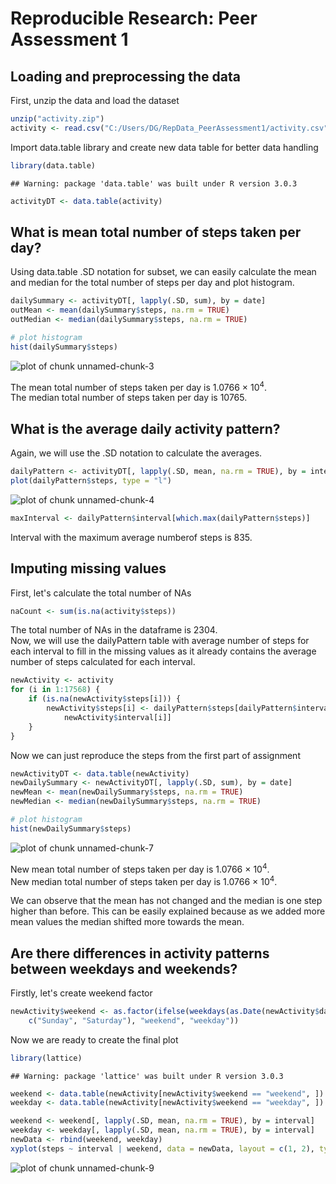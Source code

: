 # Reproducible Research: Peer Assessment 1


## Loading and preprocessing the data
First, unzip the data and load the dataset

```r
unzip("activity.zip")
activity <- read.csv("C:/Users/DG/RepData_PeerAssessment1/activity.csv")
```

Import data.table library and create new data table for better data handling

```r
library(data.table)
```

```
## Warning: package 'data.table' was built under R version 3.0.3
```

```r
activityDT <- data.table(activity)
```


## What is mean total number of steps taken per day?
Using data.table .SD notation for subset, we can easily calculate the mean and median for the total number of steps per day and plot histogram.

```r
dailySummary <- activityDT[, lapply(.SD, sum), by = date]
outMean <- mean(dailySummary$steps, na.rm = TRUE)
outMedian <- median(dailySummary$steps, na.rm = TRUE)

# plot histogram
hist(dailySummary$steps)
```

![plot of chunk unnamed-chunk-3](figure/unnamed-chunk-3.png) 


The mean total number of steps taken per day is 1.0766 &times; 10<sup>4</sup>.  
The median total number of steps taken per day is 10765.


## What is the average daily activity pattern?
Again, we will use the .SD notation to calculate the averages.


```r
dailyPattern <- activityDT[, lapply(.SD, mean, na.rm = TRUE), by = interval]
plot(dailyPattern$steps, type = "l")
```

![plot of chunk unnamed-chunk-4](figure/unnamed-chunk-4.png) 

```r
maxInterval <- dailyPattern$interval[which.max(dailyPattern$steps)]
```

Interval with the maximum average numberof steps is 835.


## Imputing missing values
First, let's calculate the total number of NAs

```r
naCount <- sum(is.na(activity$steps))
```

The total number of NAs in the dataframe is 2304.  
Now, we will use the dailyPattern table with average number of steps for each interval to fill in the missing values as it already contains the average number of steps calculated for each interval. 


```r
newActivity <- activity
for (i in 1:17568) {
    if (is.na(newActivity$steps[i])) {
        newActivity$steps[i] <- dailyPattern$steps[dailyPattern$interval == 
            newActivity$interval[i]]
    }
}
```

Now we can just reproduce the steps from the first part of assignment

```r
newActivityDT <- data.table(newActivity)
newDailySummary <- newActivityDT[, lapply(.SD, sum), by = date]
newMean <- mean(newDailySummary$steps, na.rm = TRUE)
newMedian <- median(newDailySummary$steps, na.rm = TRUE)

# plot histogram
hist(newDailySummary$steps)
```

![plot of chunk unnamed-chunk-7](figure/unnamed-chunk-7.png) 


New mean total number of steps taken per day is 1.0766 &times; 10<sup>4</sup>.  
New median total number of steps taken per day is 1.0766 &times; 10<sup>4</sup>.

We can observe that the mean has not changed and the median is one step higher than before. This can be easily explained because as we added more mean values the median shifted more towards the mean. 


## Are there differences in activity patterns between weekdays and weekends?
Firstly, let's create weekend factor

```r
newActivity$weekend <- as.factor(ifelse(weekdays(as.Date(newActivity$date)) %in% 
    c("Sunday", "Saturday"), "weekend", "weekday"))
```

Now we are ready to create the final plot

```r
library(lattice)
```

```
## Warning: package 'lattice' was built under R version 3.0.3
```

```r
weekend <- data.table(newActivity[newActivity$weekend == "weekend", ])
weekday <- data.table(newActivity[newActivity$weekend == "weekday", ])

weekend <- weekend[, lapply(.SD, mean, na.rm = TRUE), by = interval]
weekday <- weekday[, lapply(.SD, mean, na.rm = TRUE), by = interval]
newData <- rbind(weekend, weekday)
xyplot(steps ~ interval | weekend, data = newData, layout = c(1, 2), type = "l")
```

![plot of chunk unnamed-chunk-9](figure/unnamed-chunk-9.png) 






